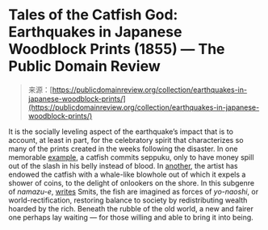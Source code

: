 <!--yml
category: 未分类
date: 2024-05-27 14:48:21
-->

# Tales of the Catfish God: Earthquakes in Japanese Woodblock Prints (1855) — The Public Domain Review

> 来源：[https://publicdomainreview.org/collection/earthquakes-in-japanese-woodblock-prints/](https://publicdomainreview.org/collection/earthquakes-in-japanese-woodblock-prints/)

[](#p-1-1)

It is the socially leveling aspect of the earthquake’s impact that is to account, at least in part, for the celebratory spirit that characterizes so many of the prints created in the weeks following the disaster. In one memorable [example](https://www.vads.ac.uk/digital/collection/CSM/id/498/), a catfish commits seppuku, only to have money spill out of the slash in his belly instead of blood. In [another](https://images.app.goo.gl/EqmXshpuWj6ZAFLL7), the artist has endowed the catfish with a whale-like blowhole out of which it expels a shower of coins, to the delight of onlookers on the shore. In this subgenre of *namazu-e*, [writes](https://muse.jhu.edu/article/200155/pdf?casa_token=Zcd6nLhwxn0AAAAA:omxTlj2O7r9VAop0dlUZ3T75LKToVFtyUUvDX1Y_qbVe8EYt3aX3WFN41cTctnsS2F7rVA12oaw) Smits, the fish are imagined as forces of *yo-naoshi*, or world-rectification, restoring balance to society by redistributing wealth hoarded by the rich. Beneath the rubble of the old world, a new and fairer one perhaps lay waiting — for those willing and able to bring it into being.